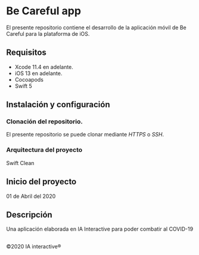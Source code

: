 # Be Careful app
El presente repositorio contiene el desarrollo de la aplicación móvil de Be Careful para la plataforma de iOS.
## Requisitos
* Xcode 11.4 en adelante.
* iOS 13 en adelante.
* Cocoapods
* Swift 5
## Instalación y configuración
### Clonación del repositorio.
El presente repositorio se puede clonar mediante *HTTPS* o *SSH*.

### Arquitectura del proyecto
Swift Clean

## Inicio del proyecto
01 de Abril del 2020

## Descripción
Una aplicación elaborada en IA Interactive para poder combatir al COVID-19

##
©2020 IA interactive®
